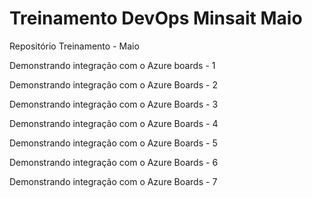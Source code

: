 # Treinamento DevOps Minsait Maio
Repositório Treinamento - Maio

Demonstrando integração com o Azure boards - 1

Demonstrando integração com o Azure Boards - 2

Demonstrando integração com o Azure Boards - 3

Demonstrando integração com o Azure Boards - 4

Demonstrando integração com o Azure Boards - 5

Demonstrando integração com o Azure Boards - 6

Demonstrando integração com o Azure Boards - 7
